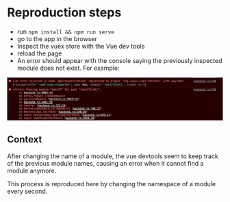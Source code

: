 # Reproduction steps

- run `npm install && npm run serve`
- go to the app in the browser
- Inspect the vuex store with the Vue dev tools
- reload the page
- An error should appear with the console saying the previously inspected module does not exist. For example:

![](Screenshot%202022-12-14%20at%2021.34.47.png)

## Context

After changing the name of a module, the vue devtools seem to keep track of the previous module names, causing an error when it cannot find a module anymore. 

This process is reproduced here by changing the namespace of a module every second. 
